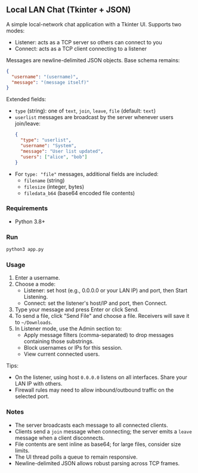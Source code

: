 ## Local LAN Chat (Tkinter + JSON)

A simple local-network chat application with a Tkinter UI. Supports two modes:

- Listener: acts as a TCP server so others can connect to you
- Connect: acts as a TCP client connecting to a listener

Messages are newline-delimited JSON objects. Base schema remains:

```json
{
  "username": "(username)",
  "message": "(message itself)"
}
```

Extended fields:

- `type` (string): one of `text`, `join`, `leave`, `file` (default: `text`)
- `userlist` messages are broadcast by the server whenever users join/leave:
  ```json
  {
    "type": "userlist",
    "username": "System",
    "message": "User list updated",
    "users": ["alice", "bob"]
  }
  ```
- For `type: "file"` messages, additional fields are included:
  - `filename` (string)
  - `filesize` (integer, bytes)
  - `filedata_b64` (base64 encoded file contents)

### Requirements

- Python 3.8+

### Run

```bash
python3 app.py
```

### Usage

1. Enter a username.
2. Choose a mode:
   - Listener: set host (e.g., 0.0.0.0 or your LAN IP) and port, then Start Listening.
   - Connect: set the listener's host/IP and port, then Connect.
3. Type your message and press Enter or click Send.
4. To send a file, click "Send File" and choose a file. Receivers will save it to `~/Downloads`.
5. In Listener mode, use the Admin section to:
   - Apply message filters (comma-separated) to drop messages containing those substrings.
   - Block usernames or IPs for this session.
   - View current connected users.

Tips:
- On the listener, using host `0.0.0.0` listens on all interfaces. Share your LAN IP with others.
- Firewall rules may need to allow inbound/outbound traffic on the selected port.

### Notes

- The server broadcasts each message to all connected clients.
- Clients send a `join` message when connecting; the server emits a `leave` message when a client disconnects.
- File contents are sent inline as base64; for large files, consider size limits.
- The UI thread polls a queue to remain responsive.
- Newline-delimited JSON allows robust parsing across TCP frames.


